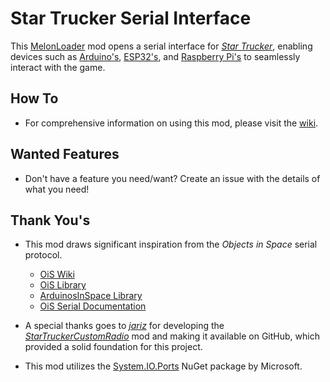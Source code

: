 # Star Trucker Serial Interface
This [MelonLoader](https://melonwiki.xyz) mod opens a serial interface for [*Star Trucker*](https://star-trucker.com), enabling devices such as [Arduino's](https://www.arduino.cc/), [ESP32's](https://www.espressif.com/en/products/socs/esp32), and [Raspberry Pi's](https://www.raspberrypi.com/) to seamlessly interact with the game.

## How To
- For comprehensive information on using this mod, please visit the [wiki](https://github.com/mookeyj79/Star-Trucker-Serial-Interface/wiki).

## Wanted Features
- Don't have a feature you need/want? Create an issue with the details of what you need!

## Thank You's
- This mod draws significant inspiration from the *Objects in Space* serial protocol.
	- [OiS Wiki](https://oiswiki.sysadninjas.net/wiki/Main_Page)
	- [OiS Library](https://github.com/Segwegler/OIS_Library)
	- [ArduinosInSpace Library](https://oiswiki.sysadninjas.net/wiki/Arduinos_in_Space)
	- [OiS Serial Documentation](http://web.archive.org/web/20210618161211/http://objectsgame.com/the-controllers/ois-serial-data-protocol/)

- A special thanks goes to [*jariz*](https://github.com/jariz) for developing the [*StarTruckerCustomRadio*](https://github.com/jariz/StarTruckerCustomRadio) mod and making it available on GitHub, which provided a solid foundation for this project.

- This mod utilizes the [System.IO.Ports](https://www.nuget.org/packages/system.io.ports/) NuGet package by Microsoft.
